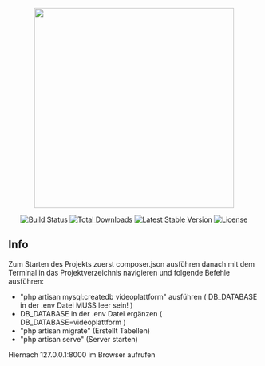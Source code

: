 
<p align="center"><a href="https://laravel.com" target="_blank"><img src="https://raw.githubusercontent.com/laravel/art/master/logo-lockup/5%20SVG/2%20CMYK/1%20Full%20Color/laravel-logolockup-cmyk-red.svg" width="400"></a></p>

<p align="center">
<a href="https://travis-ci.org/laravel/framework"><img src="https://travis-ci.org/laravel/framework.svg" alt="Build Status"></a>
<a href="https://packagist.org/packages/laravel/framework"><img src="https://poser.pugx.org/laravel/framework/d/total.svg" alt="Total Downloads"></a>
<a href="https://packagist.org/packages/laravel/framework"><img src="https://poser.pugx.org/laravel/framework/v/stable.svg" alt="Latest Stable Version"></a>
<a href="https://packagist.org/packages/laravel/framework"><img src="https://poser.pugx.org/laravel/framework/license.svg" alt="License"></a>
</p>

## Info

Zum Starten des Projekts zuerst composer.json ausführen danach mit dem Terminal in das Projektverzeichnis navigieren und folgende Befehle ausführen:

- "php artisan mysql:createdb videoplattform" ausführen ( DB_DATABASE in der .env Datei MUSS leer sein! )
-  DB_DATABASE in der .env Datei ergänzen ( DB_DATABASE=videoplattform )
- "php artisan migrate" (Erstellt Tabellen)
- "php artisan serve"   (Server starten)

Hiernach 127.0.0.1:8000 im Browser aufrufen
